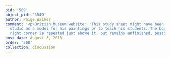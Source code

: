```yaml
---
pid: '509'
object_pid: '3549'
author: Paige Walker
comment: '<p>British Museum website: "This study sheet might have been used in Brueghel''s
  studio as a model for his paintings or to teach his students. The boat in the lower
  right corner is repeated just above it, but remains unfinished, possibly by a pupil."</p>'
post_date: August 3, 2013
order: '508'
collection: discussion
---
```

